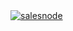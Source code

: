 <a href="https://salesnode.io">
  <img src="https://user-images.githubusercontent.com/10379680/225162422-c0eb500c-721d-467d-8c0e-454ac06a2170.png" alt="salesnode"/>
</a>
